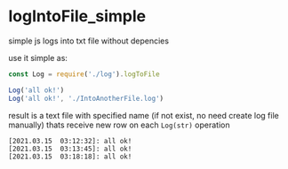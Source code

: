 # logIntoFile_simple
simple js logs into txt file without depencies

use it simple as:
```javascript
const Log = require('./log').logToFile

Log('all ok!')
Log('all ok!', './IntoAnotherFile.log')
```
result is a text file with specified name (if not exist, no need create log file manually) thats receive new row on each `Log(str)` operation
```
[2021.03.15  03:12:32]: all ok!
[2021.03.15  03:13:45]: all ok!
[2021.03.15  03:18:18]: all ok!
```
